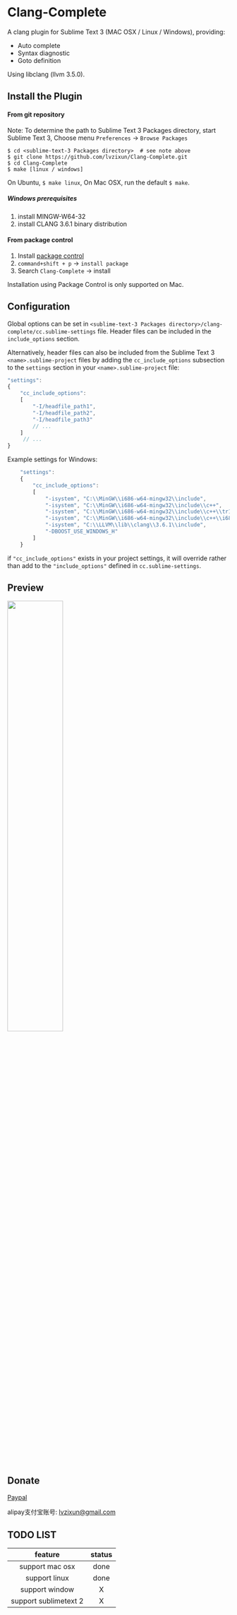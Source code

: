 Clang-Complete
=============

A clang plugin for Sublime Text 3 (MAC OSX / Linux / Windows), providing:
- Auto complete
- Syntax diagnostic
- Goto definition

Using libclang (llvm 3.5.0). 

## Install the Plugin

#### From git repository

Note: To determine the path to Sublime Text 3 Packages directory, start Sublime Text 3, Choose menu `Preferences` -> `Browse Packages` 

```
$ cd <sublime-text-3 Packages directory>  # see note above
$ git clone https://github.com/lvzixun/Clang-Complete.git
$ cd Clang-Complete
$ make [linux / windows]
```
On Ubuntu, `$ make linux`, On Mac OSX, run the default `$ make`.

##### Windows prerequisites

1. install MINGW-W64-32
2. install CLANG 3.6.1 binary distribution

 
#### From package control
1. Install [package control](https://packagecontrol.io/installation)
2. `command+shift + p` -> `install package`
3. Search `Clang-Complete` -> install

Installation using Package Control is only supported on Mac.


## Configuration

Global options can be set in `<sublime-text-3 Packages directory>/clang-complete/cc.sublime-settings` file. Header files can be included in the `include_options` section.

Alternatively, header files can also be included from the Sublime Text 3 `<name>.sublime-project` files by adding the `cc_include_options` subsection to the `settings` section in your `<name>.sublime-project` file:

~~~~.js
"settings":
{
    "cc_include_options":
    [
        "-I/headfile_path1",
        "-I/headfile_path2",
        "-I/headfile_path3"
        // ...
    ]
     // ...
}
~~~~


Example settings for Windows:

~~~~.js
    "settings":
    {
        "cc_include_options":
        [
            "-isystem", "C:\\MinGW\\i686-w64-mingw32\\include",
            "-isystem", "C:\\MinGW\\i686-w64-mingw32\\include\\c++",
            "-isystem", "C:\\MinGW\\i686-w64-mingw32\\include\\c++\\tr1",
            "-isystem", "C:\\MinGW\\i686-w64-mingw32\\include\\c++\\i686-w64-mingw32",
            "-isystem", "C:\\LLVM\\lib\\clang\\3.6.1\\include",
            "-DBOOST_USE_WINDOWS_H"
        ]
    }
~~~~


if `"cc_include_options"` exists in your project settings, it will override rather than add
to the `"include_options"` defined in `cc.sublime-settings`.


## Preview
<img src="http://ww4.sinaimg.cn/large/7608d17fgw1eo4dgrggc0g20da0bi44p.gif" width="50%" />

## Donate
[Paypal](https://www.paypal.com/cgi-bin/webscr?cmd=_s-xclick&hosted_button_id=9SSZZ9NYW9F6E)

alipay支付宝账号: lvzixun@gmail.com 



## TODO LIST
| feature | status |
|:--------:|:-------:|
| support mac osx | done |
| support linux  | done |
| support window | X |
| support sublimetext 2 | X |
